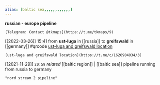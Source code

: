 ```yaml
---
alias: [baltic sea,,,,,,,,,,,,]
---
```

**russian - europe pipeline**
```qrcode
[Telegram: Contact @tkmaps](https://t.me/tkmaps/9)
```
[[2022-03-26]] 15:41
from **ust-luga** in [[russia]] to **greifswald** in [[germany]]
#qrcode
[ust-luga and greifswald location](https://t.me/c/1626904034/3)
```qrcode
[ust-luga and greifswald location](https://t.me/c/1626904034/3)
```

[[2021-11-29]] `20:59` _related_ [[baltic region]] | [[baltic sea]]
pipeline running from russia to germany
```query 2022-03-26 15:41
"nord stream 2 pipeline"
```